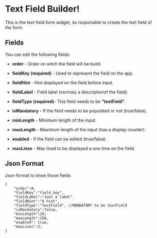 
# Text Field Builder!

This is the text field form widget, its responsible to create the text field of the form.

## Fields

You can edit the following fields:

- **order** - Order on witch the field will be build.

- **fieldKey** **(required)** - Used to represent the field on the app.

- **fieldHint** - Hint displayed on the field before input.

- **fieldLabel** - Field label (normaly a descriptionof the field).

- **fieldType** **(required)**- This field needs to be **"textField"**.

- **isMandatory** - If the field needs to be populated or not (true/false).

- **minLength** - Minimum length of the input.

- **maxLength** - Maximum length of the input (has a display counter).

- **enabled** - If the field can be edited (true/false).

- **maxLines** - Max lined to be displayed a one time on the field.

## Json Format

Json format to show those fields

    {
	    "order":0,
	    "fieldKey":"field_key",
	    "fieldLabel":"Just a label",
	    "fieldHint":"A hint",
	    "fieldType":"textField", //MANDATORY to be textField
	    "isMandatory":false,
	    "minLength":20,
	    "maxLength":250,
	    "enabled": true,
	    "maxLines":2,
    }
